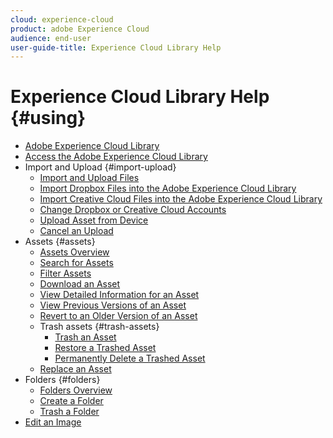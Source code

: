 ```yaml
---
cloud: experience-cloud
product: adobe Experience Cloud
audience: end-user
user-guide-title: Experience Cloud Library Help
---
```


# Experience Cloud Library Help {#using}

+ [Adobe Experience Cloud Library](c-library-about/overview.md)
+ [Access the Adobe Experience Cloud Library](c-library-about/c-access-the-library.md)
+ Import and Upload {#import-upload}
   + [Import and Upload Files](c-library-about/c-importing-and-uploading/c-importing-and-uploading.md)
   + [Import Dropbox Files into the Adobe Experience Cloud Library](c-library-about/c-importing-and-uploading/c-import-dropbox-files.md)
   + [Import Creative Cloud Files into the Adobe Experience Cloud Library](c-library-about/c-importing-and-uploading/c-import-creative-cloud-files.md)
   + [Change Dropbox or Creative Cloud Accounts](c-library-about/c-importing-and-uploading/c-change-dropbox-or-creative-cloud-accounts.md)
   + [Upload Asset from Device](c-library-about/c-importing-and-uploading/c-upload-asset-from-device.md)
   + [Cancel an Upload](c-library-about/c-importing-and-uploading/c-cancel-an-upload.md)
+ Assets {#assets}
   + [Assets Overview](c-library-about/c-assets/c-assets.md)
   + [Search for Assets](c-library-about/c-assets/c-search-for-assets.md)
   + [Filter Assets](c-library-about/c-assets/c-filter-assets.md)
   + [Download an Asset](c-library-about/c-assets/c-download-an-asset.md)
   + [View Detailed Information for an Asset](c-library-about/c-assets/c-view-detailed-information-for-an-asset.md)
   + [View Previous Versions of an Asset](c-library-about/c-assets/c-view-previous-versions-of-an-asset.md)
   + [Revert to an Older Version of an Asset](c-library-about/c-assets/c-revert-to-an-older-version-of-an-asset.md)
   + Trash assets {#trash-assets}
      + [Trash an Asset](c-library-about/c-assets/c-delete-an-asset/c-delete-an-asset.md)
      + [Restore a Trashed Asset](c-library-about/c-assets/c-delete-an-asset/c-restore-a-deleted-asset.md)
      + [Permanently Delete a Trashed Asset](c-library-about/c-assets/c-delete-an-asset/c-permanently-delete-an-asset.md)
   + [Replace an Asset](c-library-about/c-assets/replace-an-asset.md)
+ Folders {#folders}
   + [Folders Overview](c-library-about/c-folders/c-folders.md)
   + [Create a Folder](c-library-about/c-folders/c-create-a-folder.md)
   + [Trash a Folder](c-library-about/c-folders/c-delete-a-folder.md)
+ [Edit an Image](c-library-about/c-edit-an-image.md)
